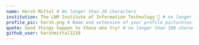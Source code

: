 ```yaml
---
name: Harsh Mittal # No longer than 28 characters
institution: The LNM Institute of Information Technology 🚩 # no longer than 58 characters
profile_pic: harsh.png # Name and extension of your profile picture(ex. mona.png) The picture must be squared and 544px on width and height.
quote: Good things happen to those who try! # no longer than 100 characters, avoid using quotes(") to guarantee the format remains the same.
github_user: harshmittal2210
---
```

